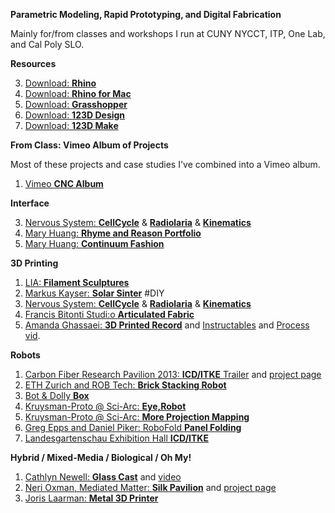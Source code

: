 **Parametric Modeling, Rapid Prototyping, and Digital Fabrication**

Mainly for/from classes and workshops I run at CUNY NYCCT, ITP, One Lab, and Cal Poly SLO. 

**Resources**

3. [Download: **Rhino**](http://wiki.mcneel.com/rhino/ "Windows")
1. [Download: **Rhino for Mac**](http://wiki.mcneel.com/rhino/mac/home "beta")
2. [Download: **Grasshopper**](http://www.grasshopper3d.com "Not Available for Mac")
4. [Download: **123D Design**](http://www.123dapp.com/design "PC and Mac")
5. [Download: **123D Make**](http://www.123dapp.com/make "PC and Mac")

**From Class: Vimeo Album of Projects**

Most of these projects and case studies I've combined into a Vimeo album.

1. [Vimeo **CNC Album**](https://vimeo.com/album/2744585 "Vimeo CNC Album from In Class")
	 

**Interface**

3. [Nervous System: **CellCycle**](https://n-e-r-v-o-u-s.com/cellCycle/"CellCycle") & [**Radiolaria**](http://n-e-r-v-o-u-s.com/radiolaria/ "Radiolaria") & [**Kinematics**](https://n-e-r-v-o-u-s.com/kinematics/ "Kinematics")
4. [Mary Huang: **Rhyme and Reason Portfolio**](http://www.rhymeandreasoncreative.com/portfolio/ "Digitally fabricated couture")
5. [Mary Huang: **Continuum Fashion**](http://www.continuumfashion.com/Ddress/ "Neat Web interface to make your own dress")

**3D Printing**

1. [LIA: **Filament Sculptures**](http://www.liaworks.com/theprojects/filament-sculptures/ "LIAWorks")
2. [Markus Kayser: **Solar Sinter**](https://vimeo.com/25401444) #DIY
3. [Nervous System: **CellCycle**](https://n-e-r-v-o-u-s.com/cellCycle/"CellCycle") & [**Radiolaria**](http://n-e-r-v-o-u-s.com/radiolaria/ "Radiolaria") & [**Kinematics**](https://n-e-r-v-o-u-s.com/kinematics/ "Kinematics")
4. [Francis Bitonti Studi:o **Articulated Fabric**](https://vimeo.com/61198985 "3DP Fabrics")
5. [Amanda Ghassaei: **3D Printed Record**](https://vimeo.com/album/2744585/video/56017345 "MP3 converted to vinyl and printed") and [Instructables](http://www.instructables.com/id/3D-Printed-Record/ "DIY") and [Process vid](https://vimeo.com/61210101 "Process").


**Robots**

1. [Carbon Fiber Research Pavilion 2013: **ICD/ITKE** Trailer](https://vimeo.com/album/2744585/video/74714214 "CNC Woven Carbon Fiber") and [project page](http://icd.uni-stuttgart.de/?p=8807 "ICD")
2. [ETH Zurich and ROB Tech: **Brick Stacking Robot**](https://vimeo.com/album/2744585/video/52955424 "3d CNC masonry")
3. [Bot & Dolly **Box**](https://vimeo.com/album/2744585/video/75260457 "Nasty GMunk animations, coordinated projection mapping, and dancing robots")
4. [Kruysman-Proto @ Sci-Arc: **Eye,Robot**](https://vimeo.com/album/2744585/video/59316895 "Stop motion animation with Robots")
5. [Kruysman-Proto @ Sci-Arc: **More Projection Mapping**](https://vimeo.com/album/2744585/video/50590170 "More Projection Mapping")
6. [Greg Epps and Daniel Piker: RoboFold **Panel Folding**](https://vimeo.com/38594547)
7. [Landesgartenschau Exhibition Hall **ICD/ITKE**](https://vimeo.com/album/2744585/video/98518748 "Kuka Arm")

**Hybrid / Mixed-Media / Biological / Oh My!**

1. [Cathlyn Newell: **Glass Cast**](http://www.cathlynnewell.com/Glass-Cast "Glass Cast project") and [video](http://dl.dropboxusercontent.com/u/9247312/80705035.mov ".Mov to download, not sure why it's not on Vimeo but worth the download")
2. [Neri Oxman, Mediated Matter: **Silk Pavilion**](https://vimeo.com/67177328 "Video") and [project page](http://matter.media.mit.edu/tools/details/cnsilk "Project Page")
3. [Joris Laarman: **Metal 3D Printer**](http://www.jorislaarman.com/mx3d-metal.html "Shown at Fabricate 2014")

